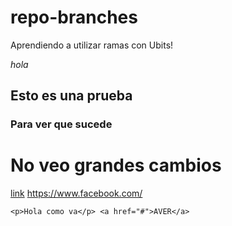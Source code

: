 # repo-branches
Aprendiendo a utilizar ramas con Ubits!

*hola*
## Esto es una prueba
### Para ver que sucede
# No veo grandes cambios

[link](https://www.facebook.com/)
https://www.facebook.com/

`<p>Hola como va</p>
<a href="#">AVER</a>`